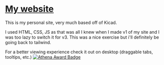 # [My website](https://sophiaduan.dev/)

This is my personal site, very much based off of Kicad. 

I used HTML, CSS, JS as that was all I knew when I made v1 of my site and I was too lazy to switch it for v3. This was a nice exercise but i'll definitely be going back to tailwind.

For a better viewing experience check it out on desktop (draggable tabs, tooltips, etc.)
[![Athena Award Badge](https://img.shields.io/endpoint?url=https%3A%2F%2Faward.athena.hackclub.com%2Fapi%2Fbadge)](https://award.athena.hackclub.com?utm_source=readme)



